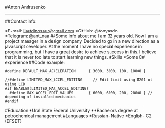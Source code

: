 #Anton Andrusenko
********
##Contact info:
  
*E-mail: ilastdinosaur@gmail.com
*GitHub: @tonyando  
*Telegram: @ant_naa
##Some info about me
I am 32 years old. Now I am a project manager in a design company. Decided to go in a new direction
as a javascript developer. At the moment I have no special experience in programming, but I have a great desire to achieve success in this. I believe that it is never too late to start learning new things.
#Skills
*Some C# experience
##Code example:
```
#define DEFAULT_MAX_ACCELERATION      { 3000, 3000, 100, 10000 }

//#define LIMITED_MAX_ACCEL_EDITING     // Edit limit using M201 ot using LCD
#if ENABLED(LIMITED_MAX_ACCEL_EDITING)
  #define MAX_ACCEL_EDIT_VALUES       { 6000, 6000, 200, 20000 } // depending of installed mechanics
#endif
```
#Education
*Ural State Federal University
**Bachelors degree at petrochemical management
#Languages
*Russian- Native
*English- C2 (EFSET)